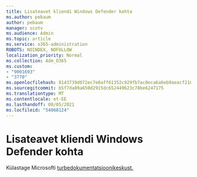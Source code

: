 ```yaml
---
title: Lisateavet kliendi Windows Defender kohta
ms.author: pebaum
author: pebaum
manager: scotv
ms.audience: Admin
ms.topic: article
ms.service: o365-administration
ROBOTS: NOINDEX, NOFOLLOW
localization_priority: Normal
ms.collection: Adm_O365
ms.custom:
- "9001693"
- "3770"
ms.openlocfilehash: 8143739d072ec7e0aff61352c929fb7ac8eca6a6eb9aeacf2162a995fc30a4d0
ms.sourcegitcommit: b5f7da89a650d2915dc652449623c78be6247175
ms.translationtype: MT
ms.contentlocale: et-EE
ms.lasthandoff: 08/05/2021
ms.locfileid: "54068124"
---
```

# <a name="for-more-help-with-windows-defender-client"></a>Lisateavet kliendi Windows Defender kohta

Külastage Microsofti [turbedokumentatsioonikeskust.](https://docs.microsoft.com/security/#pivot=products&panel=products1)